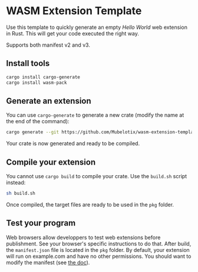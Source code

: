 # WASM Extension Template

Use this template to quickly generate an empty *Hello World* web extension in Rust. This will get your code executed the right way.

Supports both manifest v2 and v3.

## Install tools

```sh
cargo install cargo-generate
cargo install wasm-pack
```

## Generate an extension

You can use `cargo-generate` to generate a new crate (modify the name at the end of the command):

```sh
cargo generate --git https://github.com/Mubelotix/wasm-extension-template --name amazing-extension
```

Your crate is now generated and ready to be compiled.

## Compile your extension

You cannot use `cargo build` to compile your crate. Use the `build.sh` script instead:

```sh
sh build.sh
```

Once compiled, the target files are ready to be used in the `pkg` folder.

## Test your program

Web browsers allow developpers to test web extensions before publishment.
See your browser's specific instructions to do that.
After build, the `manifest.json` file is located in the `pkg` folder.
By default, your extension will run on example.com and have no other permissions.
You should want to modify the manifest (see [the doc](https://developer.mozilla.org/en-US/docs/Mozilla/Add-ons/WebExtensions/manifest.json)).
